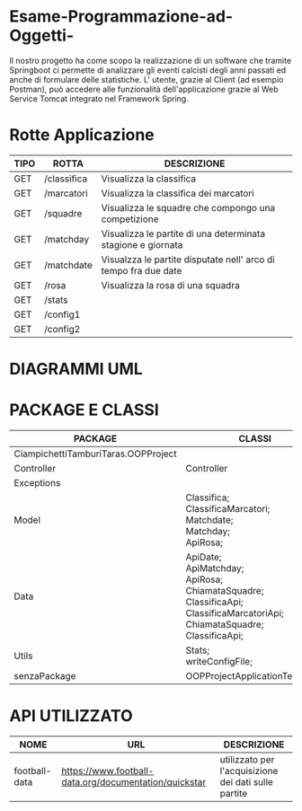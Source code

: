 # Esame-Programmazione-ad-Oggetti-
Il nostro progetto ha come scopo la realizzazione di un software che tramite Springboot ci permette di analizzare gli eventi calcisti degli anni passati ed anche di formulare delle statistiche.
L' utente, grazie al Client (ad esempio Postman), può accedere alle funzionalità dell'applicazione grazie al Web Service Tomcat integrato nel Framework Spring.

# Rotte Applicazione
TIPO |ROTTA|DESCRIZIONE
------ |---|----------
 GET   |/classifica  |Visualizza la classifica
 GET   |/marcatori  |Visualizza la classifica dei marcatori
 GET   |/squadre|Visualizza le squadre che compongo una competizione
 GET|/matchday|Visualizza le partite di una determinata stagione e giornata
 GET|/matchdate|Visualzza le partite disputate nell' arco di tempo fra due date
 GET|/rosa|Visualizza la rosa di una squadra
 GET|/stats|
 GET|/config1|
 GET|/config2|
 
 # DIAGRAMMI UML
 
 
 # PACKAGE E CLASSI
 PACKAGE | CLASSI |
 --------|--------|
 CiampichettiTamburiTaras.OOPProject | |
 Controller | Controller
 Exceptions | 
 Model | Classifica; <br>ClassificaMarcatori; <br>Matchdate; <br>Matchday; <br>ApiRosa;|
 Data | ApiDate; <br>ApiMatchday; <br>ApiRosa; <br>ChiamataSquadre; <br>ClassificaApi; <br>ClassificaMarcatoriApi; <br>ChiamataSquadre;<br>ClassificaApi;|
Utils|Stats; <br>writeConfigFile;|
senzaPackage |OOPProjectApplicationTests.java|



 
 # API UTILIZZATO
 NOME | URL | DESCRIZIONE
 -----|-----|----------
 football-data|https://www.football-data.org/documentation/quickstar|utilizzato per l'acquisizione dei dati sulle partite

